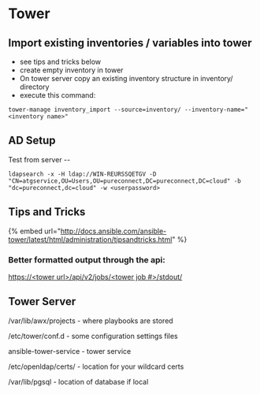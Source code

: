 # Tower

## Import existing inventories / variables into tower

* see tips and tricks below
* create empty inventory in tower
* On tower server copy an existing inventory structure in inventory/ directory
* execute this command:

```text
tower-manage inventory_import --source=inventory/ --inventory-name="<inventory name>"
```

## AD Setup

Test from server --

`ldapsearch -x -H ldap://WIN-REURSSQETGV -D "CN=atgservice,OU=Users,OU=pureconnect,DC=pureconnect,DC=cloud" -b "dc=pureconnect,dc=cloud" -w <userpassword>`

## Tips and Tricks

{% embed url="http://docs.ansible.com/ansible-tower/latest/html/administration/tipsandtricks.html" %}

### Better formatted output through the api:

[https://&lt;tower url&gt;/api/v2/jobs/&lt;tower job \#&gt;/stdout/](https://tower.karops.io/api/v2/jobs/4274/stdout/)

## Tower Server

/var/lib/awx/projects - where playbooks are stored

/etc/tower/conf.d - some configuration settings files

ansible-tower-service - tower service

/etc/openldap/certs/ - location for your wildcard certs

/var/lib/pgsql - location of database if local

